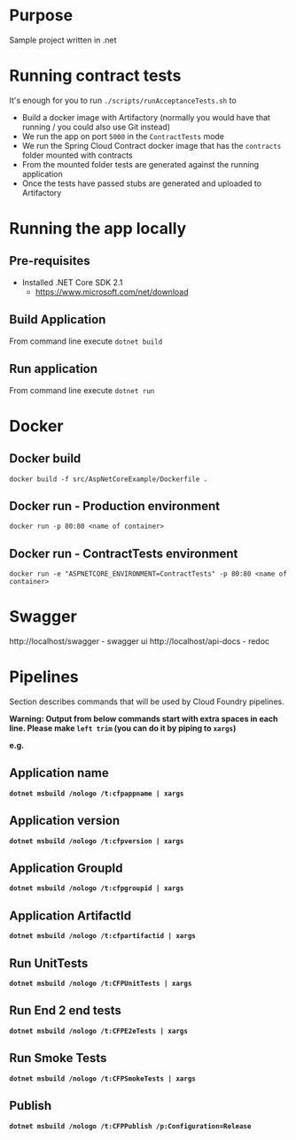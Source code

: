 # Purpose

Sample project written in .net

# Running contract tests

It's enough for you to run `./scripts/runAcceptanceTests.sh` to

- Build a docker image with Artifactory (normally you would have that running / you could also use Git instead)
- We run the app on port `5000` in the `ContractTests` mode
- We run the Spring Cloud Contract docker image that has the `contracts` folder mounted with contracts
- From the mounted folder tests are generated against the running application
- Once the tests have passed stubs are generated and uploaded to Artifactory

# Running the app locally

## Pre-requisites

* Installed .NET Core SDK 2.1
	* https://www.microsoft.com/net/download

## Build Application

From command line execute `dotnet build`

## Run application

From command line execute `dotnet run`

# Docker

## Docker build
`docker build -f src/AspNetCoreExample/Dockerfile .`

## Docker run - Production environment

`docker run -p 80:80 <name of container>`

## Docker run - ContractTests environment

`docker run -e "ASPNETCORE_ENVIRONMENT=ContractTests" -p 80:80 <name of container>`

# Swagger

http://localhost/swagger - swagger ui
http://localhost/api-docs - redoc


# Pipelines

Section describes commands that will be used by Cloud Foundry pipelines.

<b>Warning:<b> Output from below commands start with extra spaces in each line. Please make `left trim` (you can do it by piping to `xargs`)

e.g.

## Application name

`dotnet msbuild /nologo /t:cfpappname | xargs`

## Application version

`dotnet msbuild /nologo /t:cfpversion | xargs`

## Application GroupId

`dotnet msbuild /nologo /t:cfpgroupid | xargs`

## Application ArtifactId

`dotnet msbuild /nologo /t:cfpartifactid | xargs`

## Run UnitTests

`dotnet msbuild /nologo /t:CFPUnitTests | xargs`

## Run End 2 end tests

`dotnet msbuild /nologo /t:CFPE2eTests | xargs`

## Run Smoke Tests

`dotnet msbuild /nologo /t:CFPSmokeTests | xargs`

## Publish

`dotnet msbuild /nologo /t:CFPPublish /p:Configuration=Release`